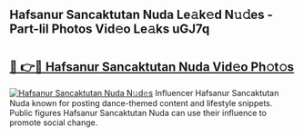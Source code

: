 ## Hafsanur Sancaktutan Nuda Le𝚊k𝚎d N𝚞𝚍es - Part-liI Photos Vid𝚎o Le𝚊ks uGJ7q

# <h2><a href="http://fbd4mna.evod.top/?m=Hafsanur+Sancaktutan+Nuda">🔗 👉🔴 Hafsanur Sancaktutan Nuda Vid𝚎o Ph𝚘t𝚘s</a></h2>

[![Hafsanur Sancaktutan Nuda N𝚞d𝚎s](https://i.imgur.com/8V9OHl7.gif)](http://fbd4mna.evod.top/?m=Hafsanur+Sancaktutan+Nuda)
Influencer Hafsanur Sancaktutan Nuda known for posting dance-themed content and lifestyle snippets. Public figures Hafsanur Sancaktutan Nuda can use their influence to promote social change. 
